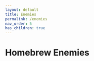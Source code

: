 ```yaml
---
layout: default
title: Enemies
permalink: /enemies
nav_order: 5
has_children: true
---
```


# Homebrew Enemies
